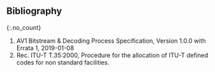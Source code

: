 
## Bibliography
{:.no_count}

 1. AV1 Bitstream & Decoding Process Specification, Version 1.0.0 with Errata 1,   2019-01-08
 2. Rec. ITU-T T.35:2000, Procedure for the allocation of ITU-T defined codes for non standard facilities.

